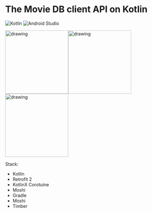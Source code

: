 # The Movie DB client API on Kotlin
![Kotlin](https://img.shields.io/badge/kotlin-%237F52FF.svg?style=for-the-badge&logo=kotlin&logoColor=white)
![Android Studio](https://img.shields.io/badge/Android%20Studio-3DDC84.svg?style=for-the-badge&logo=android-studio&logoColor=white)

<img src="https://user-images.githubusercontent.com/58209188/202995705-14637e15-325a-4b1e-b291-c9da7b3e0b16.svg" alt="drawing" style="width:200px;"/><img src="https://user-images.githubusercontent.com/58209188/202995719-2fc900dc-25b1-42a4-8601-0ae0bb651165.svg" alt="drawing" style="width:200px;"/><img src="https://user-images.githubusercontent.com/58209188/202995766-1afb1ba7-a15b-4dfc-b1d0-7ad53769a978.svg" alt="drawing" style="width:200px;"/>

Stack:

- Kotlin
- Retrofit 2
- KotlinX Corotuine
- Moshi
- Gradle
- Moshi
- Timber

